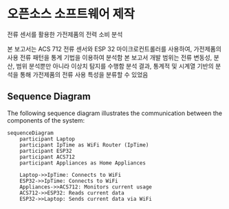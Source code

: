 # 오픈소스 소프트웨어 제작
전류 센서를 활용한 가전제품의 전력 소비 분석

본 보고서는 ACS 712 전류 센서와 ESP 32 마이크로컨트롤러를 사용하여, 가전제품의 사용 전류 패턴을 통계 기법을 이용하여 분석함
본 보고서 개발 범위는 전류 변동성, 분산, 범위 분석뿐만 아니라 이상치 탐지를 수행함 
분석 결과, 통계적 및 시계열 기반의 분석을 통해 가전제품의 전류 사용 특성을 분류할 수 있었음 

## Sequence Diagram

The following sequence diagram illustrates the communication between the components of the system:

```mermaid
sequenceDiagram
    participant Laptop
    participant IpTime as WiFi Router (IpTime)
    participant ESP32
    participant ACS712
    participant Appliances as Home Appliances
    
    Laptop->>IpTime: Connects to WiFi
    ESP32->>IpTime: Connects to WiFi
    Appliances->>ACS712: Monitors current usage
    ACS712->>ESP32: Reads current data
    ESP32->>Laptop: Sends current data via WiFi
